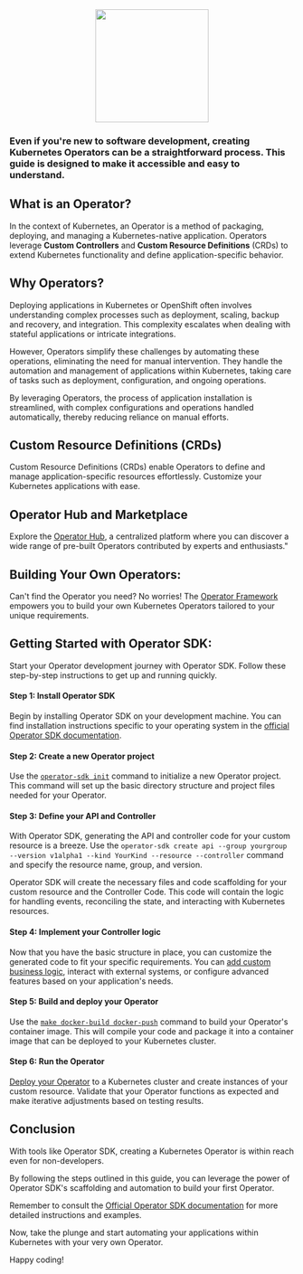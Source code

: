 <div style="text-align: center;">
    <img src="https://camo.githubusercontent.com/99535d13950ec333648479b02406e9abbec77fe00b60254753162745a17ec578/68747470733a2f2f6861636b6d642d70726f642d696d616765732e73332d61702d6e6f727468656173742d312e616d617a6f6e6177732e636f6d2f75706c6f6164732f75706c6f61645f39303866363834303037373266383165646362313932326563353962346434312e706e673f4157534163636573734b657949643d414b4941335853414157364157534b4e494e574f26457870697265733d31363839333538353334265369676e61747572653d5974547630347271747a6370534f4b3349534c306e6e425a317955253344" height="200">
</div>

### Even if you're new to software development, creating Kubernetes Operators can be a straightforward process. This guide is designed to make it accessible and easy to understand.

## What is an Operator?
In the context of Kubernetes, an Operator is a method of packaging, deploying, and managing a Kubernetes-native application. Operators leverage **Custom Controllers** and **Custom Resource Definitions** (CRDs) to extend Kubernetes functionality and define application-specific behavior.

## Why Operators?

Deploying applications in Kubernetes or OpenShift often involves understanding complex processes such as deployment, scaling, backup and recovery, and integration. 
This complexity escalates when dealing with stateful applications or intricate integrations. 

However, Operators simplify these challenges by automating these operations, eliminating the need for manual intervention. They handle the automation and management of applications within Kubernetes, taking care of tasks such as deployment, configuration, and ongoing operations. 

By leveraging Operators, the process of application installation is streamlined, with complex configurations and operations handled automatically, thereby reducing reliance on manual efforts.

## Custom Resource Definitions (CRDs)
Custom Resource Definitions (CRDs) enable Operators to define and manage application-specific resources effortlessly. Customize your Kubernetes applications with ease.

## Operator Hub and Marketplace
Explore the [Operator Hub](https://operatorhub.io/), a centralized platform where you can discover a wide range of pre-built Operators contributed by experts and enthusiasts."

## Building Your Own Operators:
Can't find the Operator you need? No worries! The [Operator Framework](https://operatorframework.io/) empowers you to build your own Kubernetes Operators tailored to your unique requirements.

## Getting Started with Operator SDK:
Start your Operator development journey with Operator SDK. Follow these step-by-step instructions to get up and running quickly. 


#### Step 1: Install Operator SDK
Begin by installing Operator SDK on your development machine. You can find installation instructions specific to your operating system in the [official Operator SDK documentation](https://sdk.operatorframework.io/docs/installation/).

#### Step 2: Create a new Operator project
Use the [`operator-sdk init`](https://sdk.operatorframework.io/docs/building-operators/golang/tutorial/#create-a-new-project) command to initialize a new Operator project. This command will set up the basic directory structure and project files needed for your Operator.

#### Step 3: Define your API and Controller
With Operator SDK, generating the API and controller code for your custom resource is a breeze. Use the `operator-sdk create api --group yourgroup --version v1alpha1 --kind YourKind --resource --controller` command and specify the resource name, group, and version. 

Operator SDK will create the necessary files and code scaffolding for your custom resource and the Controller Code. This code will contain the logic for handling events, reconciling the state, and interacting with Kubernetes resources.

#### Step 4: Implement your Controller logic
Now that you have the basic structure in place, you can customize the generated code to fit your specific requirements. You can [add custom business logic](https://sdk.operatorframework.io/docs/building-operators/golang/tutorial/#implement-the-controller), interact with external systems, or configure advanced features based on your application's needs.

#### Step 5: Build and deploy your Operator
Use the [`make docker-build docker-push`](https://sdk.operatorframework.io/docs/building-operators/golang/tutorial/#configure-the-operators-image-registry) command to build your Operator's container image. This will compile your code and package it into a container image that can be deployed to your Kubernetes cluster.

#### Step 6: Run the Operator
[Deploy your Operator](https://sdk.operatorframework.io/docs/building-operators/golang/tutorial/#run-the-operator) to a Kubernetes cluster and create instances of your custom resource. Validate that your Operator functions as expected and make iterative adjustments based on testing results.

## Conclusion
With tools like Operator SDK, creating a Kubernetes Operator is within reach even for non-developers. 

By following the steps outlined in this guide, you can leverage the power of Operator SDK's scaffolding and automation to build your first Operator. 

Remember to consult the [Official Operator SDK documentation](https://sdk.operatorframework.io/) for more detailed instructions and examples. 

Now, take the plunge and start automating your applications within Kubernetes with your very own Operator. 

Happy coding!
